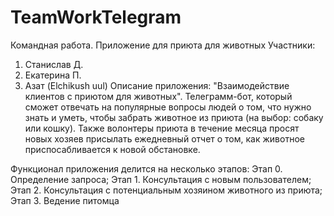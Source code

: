 # TeamWorkTelegram
Командная работа. Приложение для приюта для животных
Участники:
  1. Станислав Д.
  2. Екатерина П.
  3. Азат (Elchikush uul)
Описание приложения:
"Взаимодействие клиентов с приютом для животных".
Телеграмм-бот, который сможет отвечать на популярные вопросы людей о том, что нужно знать и уметь, чтобы забрать животное из приюта (на выбор: собаку или кошку).
Также волонтеры приюта в течение месяца просят новых хозяев присылать ежедневный отчет о том, как животное приспосабливается к новой обстановке.

Функционал приложения делится на несколько этапов:
  Этап 0. Определение запроса;
  Этап 1. Консультация с новым пользователем;
  Этап 2. Консультация с потенциальным хозяином животного из приюта;
  Этап 3. Ведение питомца 
